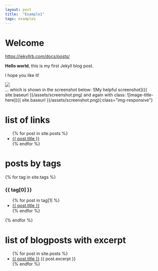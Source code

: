 ```yaml
---
layout: post
title:  "Example1"
tags: examples
---
```


# Welcome

https://jekyllrb.com/docs/posts/

**Hello world**, this is my first Jekyll blog post.

I hope you like it!
<style>
.caroussel img{
    filter:grayscale(1.0);
}
</style>
<div class="caroussel">
<img src="{{ site.baseurl }}/assets/screenshot.png"/>
</div>
... which is shown in the screenshot below:
![My helpful screenshot]({{ site.baseurl }}/assets/screenshot.png)
and again with class:
![image-title-here]({{ site.baseurl }}/assets/screenshot.png){:class="img-responsive"}

# list of links
<ul>
  {% for post in site.posts %}
    <li>
      <a href="{{site.baseurl}}{{ post.url }}">{{ post.title }}</a>
    </li>
  {% endfor %}
</ul>

# posts by tags
{% for tag in site.tags %}
<h3>{{ tag[0] }}</h3>
  <ul>
    {% for post in tag[1] %}
      <li><a href="{{site.baseurl}}{{ post.url }}">{{ post.title }}</a></li>
    {% endfor %}
  </ul>
{% endfor %}

# list of blogposts with excerpt
<ul>
  {% for post in site.posts %}
    <li>
      <a href="{{ post.url | relative_url }}">{{ post.title }}</a>
      {{ post.excerpt }}
    </li>
  {% endfor %}
</ul>